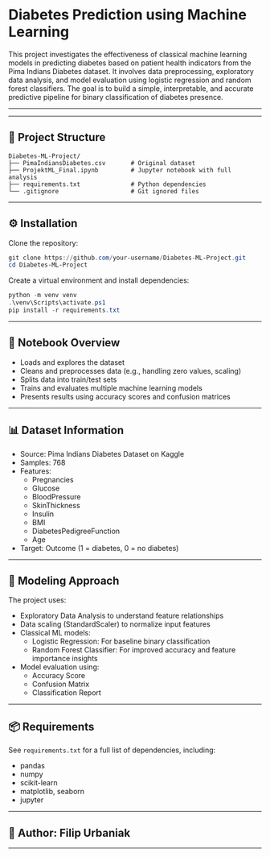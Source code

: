 # Diabetes Prediction using Machine Learning

This project investigates the effectiveness of classical machine learning models in predicting diabetes based on patient health indicators from the Pima Indians Diabetes dataset. It involves data preprocessing, exploratory data analysis, and model evaluation using logistic regression and random forest classifiers. The goal is to build a simple, interpretable, and accurate predictive pipeline for binary classification of diabetes presence.

---

---

## 📂 Project Structure

```
Diabetes-ML-Project/
├── PimaIndiansDiabetes.csv       # Original dataset
├── ProjektML_Final.ipynb         # Jupyter notebook with full analysis
├── requirements.txt              # Python dependencies
└── .gitignore                    # Git ignored files
```

---

## ⚙️ Installation

Clone the repository:

```powershell
git clone https://github.com/your-username/Diabetes-ML-Project.git
cd Diabetes-ML-Project
```

Create a virtual environment and install dependencies:

```powershell
python -m venv venv
.\venv\Scripts\activate.ps1
pip install -r requirements.txt
```

---

## 🧪 Notebook Overview

- Loads and explores the dataset
- Cleans and preprocesses data (e.g., handling zero values, scaling)
- Splits data into train/test sets
- Trains and evaluates multiple machine learning models
- Presents results using accuracy scores and confusion matrices

---

## 📊 Dataset Information

- Source: Pima Indians Diabetes Dataset on Kaggle
- Samples: 768
- Features:
  - Pregnancies
  - Glucose
  - BloodPressure
  - SkinThickness
  - Insulin
  - BMI
  - DiabetesPedigreeFunction
  - Age
- Target: Outcome (1 = diabetes, 0 = no diabetes)

---

## 🧠 Modeling Approach
The project uses:
  - Exploratory Data Analysis to understand feature relationships
  - Data scaling (StandardScaler) to normalize input features
  - Classical ML models:
    - Logistic Regression: For baseline binary classification
    - Random Forest Classifier: For improved accuracy and feature importance insights
  - Model evaluation using:
    - Accuracy Score
    - Confusion Matrix
    - Classification Report

---

## 📦 Requirements

See `requirements.txt` for a full list of dependencies, including:
- pandas
- numpy
- scikit-learn
- matplotlib, seaborn
- jupyter

---

## 👥 Author: Filip Urbaniak

---
